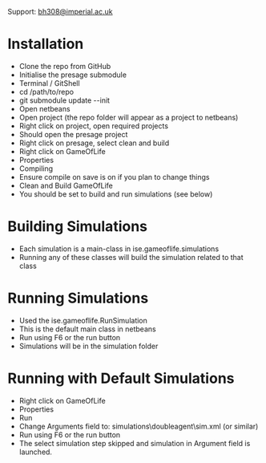 
Support: bh308@imperial.ac.uk

Installation
============

 - Clone the repo from GitHub
 - Initialise the presage submodule
  - Terminal / GitShell
  - cd /path/to/repo
  - git submodule update --init
 - Open netbeans
 - Open project (the repo folder will appear as a project to netbeans)
 - Right click on project, open required projects
  - Should open the presage project
 - Right click on presage, select clean and build
 - Right click on GameOfLife
  - Properties
  - Compiling
  - Ensure compile on save is on if you plan to change things
 - Clean and Build GameOfLife
 - You should be set to build and run simulations (see below)

Building Simulations
====================

 - Each simulation is a main-class in ise.gameoflife.simulations
 - Running any of these classes will build the simulation related to that class

Running Simulations
===================

 - Used the ise.gameoflife.RunSimulation
 - This is the default main class in netbeans
 - Run using F6 or the run button
 - Simulations will be in the simulation folder

Running with Default Simulations
====================

 - Right click on GameOfLife
 - Properties
 - Run
 - Change Arguments field to: simulations\doubleagent\sim.xml (or similar)
 - Run using F6 or the run button
 - The select simulation step skipped and simulation in Argument field is launched.
